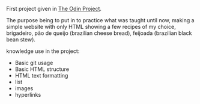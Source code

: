 First project given in [The Odin Project](https://www.theodinproject.com/).

The purpose being to put in to practice what was taught until now, making a simple website with only HTML showing a few recipes of my choice, brigadeiro, pão de queijo (brazilian cheese bread), feijoada (brazilian black bean stew).

knowledge use in the project:
- Basic git usage
- Basic HTML structure
- HTML text formatting
- list
- images
- hyperlinks